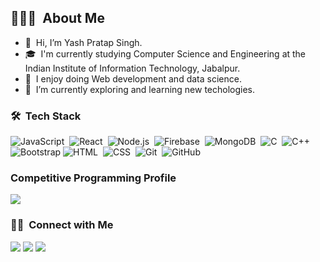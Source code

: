 ## 👨🏻‍💻 &nbsp;About Me

- 👋 &nbsp;Hi, I’m Yash Pratap Singh.
- 🎓 &nbsp;I'm currently studying Computer Science and Engineering at the Indian Institute of Information Technology, Jabalpur.
- 👀 &nbsp;I enjoy doing Web development and data science.
- 🌱 &nbsp;I’m currently exploring and learning new techologies.



### 🛠 &nbsp;Tech Stack
![JavaScript](https://img.shields.io/badge/-JavaScript-05122A?style=flat&logo=javascript)&nbsp;
![React](https://img.shields.io/badge/-React-05122A?style=flat&logo=react)&nbsp;
![Node.js](https://img.shields.io/badge/-Node.js-05122A?style=flat&logo=node.js)&nbsp;
![Firebase](https://img.shields.io/badge/-Firebase-05122A?style=flat&logo=firebase&logoColor=FFCB2C)&nbsp;
![MongoDB](https://img.shields.io/badge/-MongoDB-05122A?style=flat&logo=mongodb&logoColor=52A74B)&nbsp;
![C](https://img.shields.io/badge/-C-05122A?style=flat&logo=C&logoColor=A8B9CC)&nbsp;
![C++](https://img.shields.io/badge/-C++-05122A?style=flat&logo=C%2B%2B&logoColor=00599C)&nbsp;
![Bootstrap](https://img.shields.io/badge/-Bootstrap-05122A?style=flat&logo=bootstrap&logoColor=563D7C)
![HTML](https://img.shields.io/badge/-HTML-05122A?style=flat&logo=HTML5)&nbsp;
![CSS](https://img.shields.io/badge/-CSS-05122A?style=flat&logo=CSS3&logoColor=1572B6)&nbsp;
![Git](https://img.shields.io/badge/-Git-05122A?style=flat&logo=git)&nbsp;
![GitHub](https://img.shields.io/badge/-GitHub-05122A?style=flat&logo=github)&nbsp;
<br>

### Competitive Programming Profile

<a href="https://codeforces.com/profile/Yash983"><img src="https://img.shields.io/badge/-Codeforces-007d8b?style=for-the-badge&logo=Codeforces&logoColor=white"/></a>
</p>


### 🤝🏻 &nbsp;Connect with Me

<p align="left">
<a href="mailto:21bcs248@iiitdmj.ac.in"><img src="https://img.shields.io/badge/-Mail-0077B5?style=for-the-badge&logo=Gmail&logoColor=white"/></a>
<a href="https://twitter.com/YashSingh983"><img src="https://img.shields.io/badge/-Twitter-D14836?style=for-the-badge&logo=twitter&logoColor=white"/></a>
<a href="https://www.linkedin.com/in/yash-singh-34481b258/"><img src="https://img.shields.io/badge/-Linkedin-0077B5?style=for-the-badge&logo=Linkedin&logoColor=white"/></a>
<br/>

